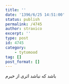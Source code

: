 ```yaml
---
title: ''
date: '1396/6/25 14:51:00'
status: publish
permalink: /4745
author: straxico
excerpt: ''
type: post
id: 4745
category:
    - tytomood
tag: []
post_format: []
---
```

باشد که نباشد اثری از خبرم